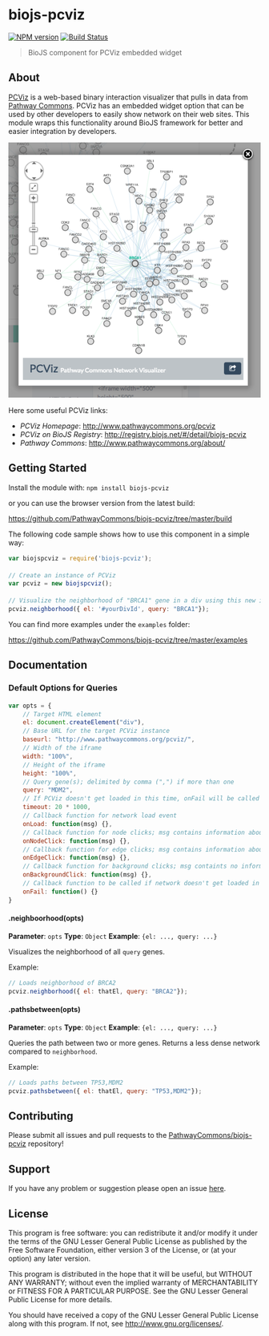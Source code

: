 # biojs-pcviz

[![NPM version](http://img.shields.io/npm/v/biojs-pcviz.svg)](https://www.npmjs.org/package/biojs-pcviz) 
[![Build Status](https://secure.travis-ci.org/PathwayCommons/biojs-pcviz.png?branch=master)](http://travis-ci.org/PathwayCommons/biojs-pcviz) 

> BioJS component for PCViz embedded widget

## About
[PCViz](http://www.pathwaycommons.org/pcviz/) is a web-based binary interaction visualizer that pulls in data from [Pathway Commons](http://www.pathwaycommons.org/about).
PCViz has an embedded widget option that can be used by other developers to easily show network on their web sites.
This module wraps this functionality around BioJS framework for better and easier integration by developers.

![PCViz Embedded Widget Screenshot](pcviz-screenshot.png)

Here some useful PCViz links:
- *PCViz Homepage*: http://www.pathwaycommons.org/pcviz
- *PCViz on BioJS Registry*: http://registry.biojs.net/#/detail/biojs-pcviz
- *Pathway Commons*: http://www.pathwaycommons.org/about/

## Getting Started
Install the module with: `npm install biojs-pcviz`

or you can use the browser version from the latest build:

https://github.com/PathwayCommons/biojs-pcviz/tree/master/build

The following code sample shows how to use this component in a simple way:

```javascript
var biojspcviz = require('biojs-pcviz');

// Create an instance of PCViz
var pcviz = new biojspcviz();

// Visualize the neighborhood of "BRCA1" gene in a div using this new instance
pcviz.neighborhood({ el: '#yourDivId', query: "BRCA1"}); 
```

You can find more examples under the `examples` folder:

https://github.com/PathwayCommons/biojs-pcviz/tree/master/examples

## Documentation

### Default Options for Queries

```javascript
var opts = {
	// Target HTML element
	el: document.createElement("div"),
	// Base URL for the target PCViz instance
	baseurl: "http://www.pathwaycommons.org/pcviz/",
	// Width of the iframe
	width: "100%",
	// Height of the iframe
	height: "100%",
	// Query gene(s); delimited by comma (",") if more than one
	query: "MDM2",
	// If PCViz doesn't get loaded in this time, onFail will be called
	timeout: 20 * 1000,
	// Callback function for network load event
	onLoad: function(msg) {},
	// Callback function for node clicks; msg contains information about the node
	onNodeClick: function(msg) {},
	// Callback function for edge clicks; msg contains information about the edge
	onEdgeClick: function(msg) {},
	// Callback function for background clicks; msg containts no information
	onBackgroundClick: function(msg) {},
	// Callback function to be called if network doesn't get loaded in timeout miliseconds.
	onFail: function() {}
}
```

#### .neighboorhood(opts)

**Parameter**: `opts`
**Type**: `Object`
**Example**: `{el: ..., query: ...}`

Visualizes the neighborhood of all `query` genes.

Example:
```javascript
// Loads neighborhood of BRCA2
pcviz.neighborhood({ el: thatEl, query: "BRCA2"});
```

#### .pathsbetween(opts)

**Parameter**: `opts`
**Type**: `Object`
**Example**: `{el: ..., query: ...}`

Queries the path between two or more genes.
Returns a less dense network compared to `neighborhood`.

Example:
```javascript
// Loads paths between TP53,MDM2
pcviz.pathsbetween({ el: thatEl, query: "TP53,MDM2"});
```

## Contributing

Please submit all issues and pull requests to the [PathwayCommons/biojs-pcviz](http://github.com/PathwayCommons/biojs-pcviz) repository!

## Support
If you have any problem or suggestion please open an issue [here](https://github.com/PathwayCommons/biojs-pcviz/issues).

## License 
This program is free software: you can redistribute it and/or modify it under the terms of the GNU Lesser General Public License as published by the Free Software Foundation, either version 3 of the License, or (at your option) any later version.

This program is distributed in the hope that it will be useful, but WITHOUT ANY WARRANTY; without even the implied warranty of MERCHANTABILITY or FITNESS FOR A PARTICULAR PURPOSE. See the GNU Lesser General Public License for more details.

You should have received a copy of the GNU Lesser General Public License along with this program. If not, see http://www.gnu.org/licenses/.
